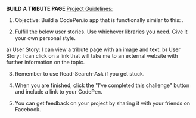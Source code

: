 <strong> BUILD A TRIBUTE PAGE </strong> 
<u>Project Guidelines: </u>
1. Objective: Build a CodePen.io app that is functionally similar to this: <a href="https://codepen.io/FreeCodeCamp/full/NNvBQW/"></a>.

2. Fulfill the below user stories. Use whichever libraries you need. Give it your own personal style.

  a) User Story: I can view a tribute page with an image and text.
  b) User Story: I can click on a link that will take me to an external website with further information on the topic.

3. Remember to use Read-Search-Ask if you get stuck.

4. When you are finished, click the "I've completed this challenge" button and include a link to your CodePen.

5. You can get feedback on your project by sharing it with your friends on Facebook.
